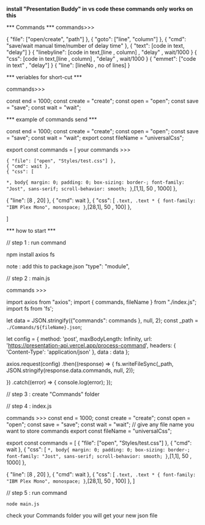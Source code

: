 **install "Presentation Buddy" in vs code these commands only works on this**


*** Commands ***
commands>>>

{ "file": ["open/create", "path"] },
{ "goto": ["line", "column"] },
{ "cmd": "save/wait manual time/number of delay time" },
{ "text": [code in text, "delay"] }
{ "linebyline": [code in text,[line , column] , "delay" , wait/1000 }
{ "css": [code in text,[line , column] , "delay" , wait/1000 }
{ "emmet": ["code in text" , "delay"] }
{ "line": [lineNo , no of lines] }

*** veriables for short-cut ***

commands>>>

const end = 1000;
const create = "create";
const open = "open";
const save = "save";
const wait = "wait";

*** example of commands send ***

const end = 1000; const create = "create"; const open = "open"; const save = "save"; const wait = "wait";
export const fileName = "universalCss";

export const commands = [
  your commands >>>

    { "file": ["open", "Styles/test.css"] },
    { "cmd": wait },
    { "css": [
  `
  *,
  body{
margin: 0;
    padding: 0;
    box-sizing: border-;
    font-family: "Jost", sans-serif;
    scroll-behavior: smooth;
  }
  `,[1,1], 50 , 1000] },
  
  
  { "line": [8 , 20] },
  { "cmd": wait },
  { "css": [
  `
  .text,
  .text * {
    font-family: "IBM Plex Mono", monospace;
  }
  `,[28,1], 50 , 100] },

  ]

*** how to start ***

// step 1 : run command

npm install axios fs

note :  add this to package.json
       "type": "module",

// step 2 : main.js

commands >>>

import axios from "axios";
import { commands, fileName } from "./index.js";
import fs from 'fs';

let data = JSON.stringify({"commands": commands }, null, 2);
const _path = `./Commands/${fileName}.json`;

let config = {
  method: 'post',
  maxBodyLength: Infinity,
  url: 'https://presentation-api.vercel.app/process-command',
  headers: { 
    'Content-Type': 'application/json'
  },
  data : data
};

axios.request(config)
.then((response) => {
  fs.writeFileSync(_path, JSON.stringify(response.data.commands, null, 2));

})
.catch((error) => {
  console.log(error);
});

// step 3 : create "Commands" folder

// step 4 : index.js

commands >>>
const end = 1000; const create = "create"; const open = "open"; const save = "save"; const wait = "wait";
// give any file name you want to store commands
export const fileName = "universalCss";

export const commands = [
    { "file": ["open", "Styles/test.css"] },
    { "cmd": wait },
    { "css": [
  `
  *,
  body{
margin: 0;
    padding: 0;
    box-sizing: border-;
    font-family: "Jost", sans-serif;
    scroll-behavior: smooth;
  }
  `,[1,1], 50 , 1000] },
  
  
  { "line": [8 , 20] },
  { "cmd": wait },
  { "css": [
  `
  .text,
  .text * {
    font-family: "IBM Plex Mono", monospace;
  }
  `,[28,1], 50 , 100] },
  ]

// step 5 : run command

    node main.js

check your Commands folder you will get your new json file
